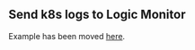 ## Send k8s logs to Logic Monitor
Example has been moved [here](https://github.com/logicmonitor/k8s-helm-charts/tree/master/lm-logs). 